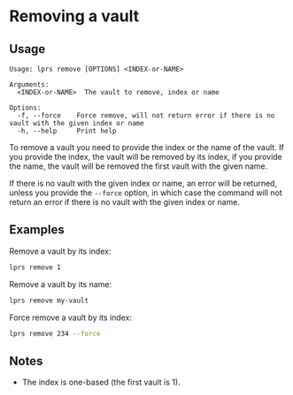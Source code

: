 # Removing a vault

## Usage

```
Usage: lprs remove [OPTIONS] <INDEX-or-NAME>

Arguments:
  <INDEX-or-NAME>  The vault to remove, index or name

Options:
  -f, --force    Force remove, will not return error if there is no vault with the given index or name
  -h, --help     Print help
```

To remove a vault you need to provide the index or the name of the vault. If you
provide the index, the vault will be removed by its index, if you provide the
name, the vault will be removed the first vault with the given name.

If there is no vault with the given index or name, an error will be returned,
unless you provide the `--force` option, in which case the command will not
return an error if there is no vault with the given index or name.

## Examples
Remove a vault by its index:
```sh
lprs remove 1
```

Remove a vault by its name:
```sh
lprs remove my-vault
```

Force remove a vault by its index:
```sh
lprs remove 234 --force
```

## Notes
- The index is one-based (the first vault is 1).
